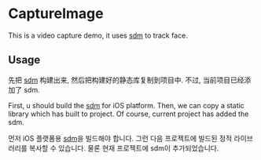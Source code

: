 # CaptureImage

This is a video capture demo, it uses [sdm](https://github.com/chengzhengxin/sdm) to track face.

## Usage

先把 [sdm](https://github.com/chengzhengxin/sdm) 构建出来, 然后把构建好的静态库复制到项目中. 不过, 当前项目已经添加了 sdm.

First, u should build the [sdm](https://github.com/chengzhengxin/sdm) for iOS platform.
Then, we can copy a static library which has built to project. Of course, current project has added the sdm.

먼저 iOS 플랫폼용 [sdm](https://github.com/chengzhengxin/sdm)을 빌드해야 합니다.
그런 다음 프로젝트에 빌드된 정적 라이브러리를 복사할 수 있습니다. 물론 현재 프로젝트에 sdm이 추가되었습니다.
